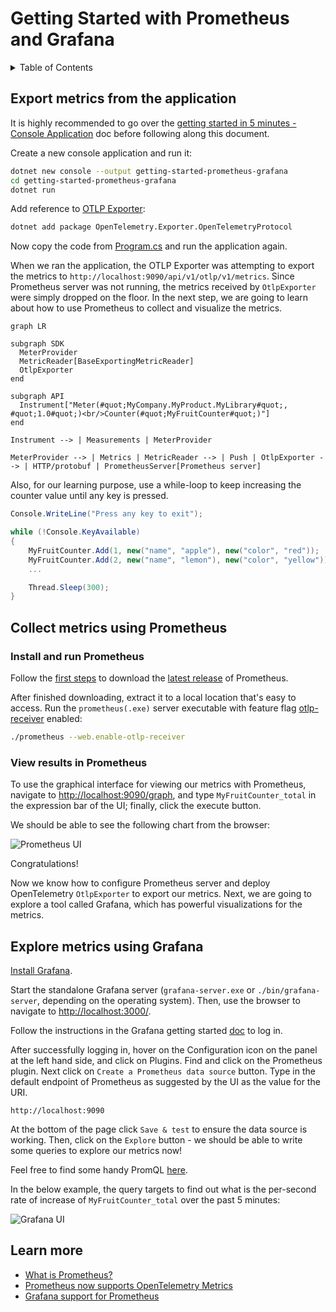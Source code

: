 # Getting Started with Prometheus and Grafana

<details>
<summary>Table of Contents</summary>

* [Export metrics from the application](#export-metrics-from-the-application)
* [Collect metrics using Prometheus](#collect-metrics-using-prometheus)
  * [Install and run Prometheus](#install-and-run-prometheus)
  * [View results in Prometheus](#view-results-in-prometheus)
* [Explore metrics using Grafana](#explore-metrics-using-grafana)
* [Learn more](#learn-more)

</details>

## Export metrics from the application

It is highly recommended to go over the [getting started in 5 minutes - Console
Application](../getting-started-console/README.md) doc before following along
this document.

Create a new console application and run it:

```sh
dotnet new console --output getting-started-prometheus-grafana
cd getting-started-prometheus-grafana
dotnet run
```

Add reference to [OTLP
Exporter](../../../src/OpenTelemetry.Exporter.OpenTelemetryProtocol/README.md):

```sh
dotnet add package OpenTelemetry.Exporter.OpenTelemetryProtocol
```

Now copy the code from [Program.cs](./Program.cs) and run the application again.

When we ran the application, the OTLP Exporter was attempting to export the
metrics to `http://localhost:9090/api/v1/otlp/v1/metrics`. Since Prometheus
server was not running, the metrics received by `OtlpExporter` were simply
dropped on the floor. In the next step, we are going to learn about how to use
Prometheus to collect and visualize the metrics.

```mermaid
graph LR

subgraph SDK
  MeterProvider
  MetricReader[BaseExportingMetricReader]
  OtlpExporter
end

subgraph API
  Instrument["Meter(#quot;MyCompany.MyProduct.MyLibrary#quot;, #quot;1.0#quot;)<br/>Counter(#quot;MyFruitCounter#quot;)"]
end

Instrument --> | Measurements | MeterProvider

MeterProvider --> | Metrics | MetricReader --> | Push | OtlpExporter --> | HTTP/protobuf | PrometheusServer[Prometheus server]
```

Also, for our learning purpose, use a while-loop to keep increasing the counter
value until any key is pressed.

```csharp
Console.WriteLine("Press any key to exit");

while (!Console.KeyAvailable)
{
    MyFruitCounter.Add(1, new("name", "apple"), new("color", "red"));
    MyFruitCounter.Add(2, new("name", "lemon"), new("color", "yellow"));
    ...

    Thread.Sleep(300);
}
```

## Collect metrics using Prometheus

### Install and run Prometheus

Follow the [first steps](https://prometheus.io/docs/introduction/first_steps/)
to download the [latest release](https://prometheus.io/download/) of Prometheus.

After finished downloading, extract it to a local location that's easy to
access. Run the `prometheus(.exe)` server executable with feature flag
[otlp-receiver](https://prometheus.io/docs/prometheus/latest/feature_flags/#otlp-receiver)
enabled:

```sh
./prometheus --web.enable-otlp-receiver
```

### View results in Prometheus

To use the graphical interface for viewing our metrics with Prometheus, navigate
to [http://localhost:9090/graph](http://localhost:9090/graph), and type
`MyFruitCounter_total` in the expression bar of the UI; finally, click the
execute button.

We should be able to see the following chart from the browser:

![Prometheus UI](https://user-images.githubusercontent.com/17327289/151636225-6e4ce4c7-09f3-4996-8ca5-d404a88d9195.png)

Congratulations!

Now we know how to configure Prometheus server and deploy OpenTelemetry
`OtlpExporter` to export our metrics. Next, we are going to explore a tool
called Grafana, which has powerful visualizations for the metrics.

## Explore metrics using Grafana

[Install Grafana](https://grafana.com/docs/grafana/latest/installation/).

Start the standalone Grafana server (`grafana-server.exe` or
`./bin/grafana-server`, depending on the operating system). Then, use the
browser to navigate to [http://localhost:3000/](http://localhost:3000/).

Follow the instructions in the Grafana getting started
[doc](https://grafana.com/docs/grafana/latest/getting-started/getting-started/#step-2-log-in)
to log in.

After successfully logging in, hover on the Configuration icon
on the panel at the left hand side, and click on Plugins.
Find and click on the Prometheus plugin. Next click on
`Create a Prometheus data source` button. Type in the default endpoint of
Prometheus as suggested by the UI as the value for the URI.

```console
http://localhost:9090
```

At the bottom of the page click `Save & test` to ensure the data source is
working. Then, click on the `Explore` button - we should be able to write
some queries to explore our metrics now!

Feel free to find some handy PromQL
[here](https://promlabs.com/promql-cheat-sheet/).

In the below example, the query targets to find out what is the per-second rate
of increase of `MyFruitCounter_total` over the past 5 minutes:

![Grafana
UI](https://user-images.githubusercontent.com/17327289/151636769-138ecb4f-b44f-477b-88eb-247fc4340252.png)

## Learn more

* [What is Prometheus?](https://prometheus.io/docs/introduction/overview/)
* [Prometheus now supports OpenTelemetry
  Metrics](https://horovits.medium.com/prometheus-now-supports-opentelemetry-metrics-83f85878e46a)
* [Grafana support for
  Prometheus](https://prometheus.io/docs/visualization/grafana/#creating-a-prometheus-graph)
